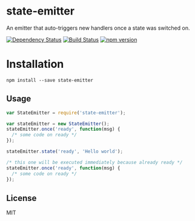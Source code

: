 # state-emitter

An emitter that auto-triggers new handlers once a state was switched on.

[![Dependency Status](https://david-dm.org/zkochan/state-emitter/status.svg?style=flat)](https://david-dm.org/zkochan/state-emitter)
[![Build Status](https://travis-ci.org/zkochan/state-emitter.svg?branch=master)](https://travis-ci.org/zkochan/state-emitter)
[![npm version](https://badge.fury.io/js/state-emitter.svg)](http://badge.fury.io/js/state-emitter)


# Installation

```
npm install --save state-emitter
```


## Usage

```js
var StateEmitter = require('state-emitter');

var stateEmitter = new StateEmitter();
stateEmitter.once('ready', function(msg) {
  /* some code on ready */
});

stateEmitter.state('ready', 'Hello world');

/* this one will be executed immediately because already ready */
stateEmitter.once('ready', function(msg) {
  /* some code on ready */
});
```


## License

MIT
